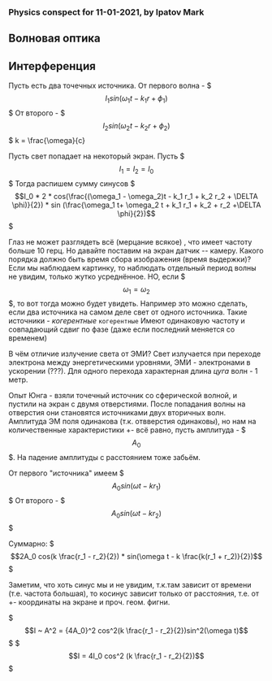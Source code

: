 ### Physics conspect for 11-01-2021, by Ipatov Mark

## Волновая оптика

## Интерференция

Пусть есть два точечных источника. От первого волна - 
$$$I_1 sin(\omega_1 t - k_1 r + \phi_1)$$$
От второго - 
$$$I_2 sin(\omega_2 t - k_2 r + \phi_2)$$$
k = \frac{\omega}{c}

Пусть свет попадает на некоторый экран.
Пусть $$$I_1 = I_2 = I_0$$$
Тогда распишем сумму синусов
$$$I_0 * 2 * cos(\frac{(\omega_1 - \omega_2)t - k_1 r_1 + k_2 r_2 + \DELTA \phi)}{2}) * sin (\frac{\omega_1 t+ \omega_2 t + k_1 r_1 + k_2 + r_2 +\DELTA \phi}{2})$$$

Глаз не может разглядеть всё (мерцание всякое) , что имеет частоту больше 10 герц.
Но давайте поставим на экран датчик -- камеру. Какого порядка должно быть время сбора изображения (время выдержки)? Если мы наблюдаем картинку, то наблюдать отдельный период волны не увидим, только жутко усреднённое. НО, если $$$\omega_1 = \omega_2$$$, то вот тогда можно будет увидеть. Например это можно сделать, если два источника на самом деле свет от одного источника. 
Такие источники - *когерентные*
```когерентные```
Имеют одинаковую частоту и совпадающий сдвиг по фазе (даже если последний меняется со временем)

В чём отличие излучение света от ЭМИ? Свет излучается при переходе электрона между энергетическими уровнями, ЭМИ - электронами в ускорении (???). 
Для одного перехода характерная длина _цуга_ волн - 1 метр. 

Опыт Юнга - взяли точечный источник со сферической волной, и пустили на экран с двумя отверстиями. После попадания волны на отверстия они становятся источниками двух вторичных волн. Амплитуда ЭМ поля одинакова (т.к. отвверстия одинаковы), но нам на количественные характеристики +- всё равно, пусть амплитуда - $$$A_0$$$. На падение амплитуды с расстоянием тоже забьём. 

От первого "источника" имеем
$$$A_0 sin(\omega t - k r_1)$$$
От второго - 
$$$A_0 sin(\omega t - k r_2)$$$

Суммарно:
$$$2A_0 cos(k \frac{r_1 - r_2}{2}) * sin(\omega t - k \frac{k(r_1 + r_2)}{2})$$$

Заметим, что хоть синус мы и не увидим, т.к.там зависит от времени (т.е. частота большая), то косинус зависит только от расстояния, т.е. от +- координаты на экране и проч. геом. фигни.

$$$I ~ A^2 = {4A_0}^2 cos^2(k \frac{r_1 - r_2}{2})sin^2(\omega t)$$$
$$$I = 4I_0 cos^2 (k \frac{r_1 - r_2}{2})$$$


